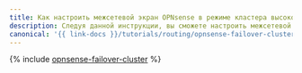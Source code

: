 ```yaml
---
title: Как настроить межсетевой экран OPNsense в режиме кластера высокой доступности на серверах {{ baremetal-name }}
description: Следуя данной инструкции, вы сможете настроить межсетевой экран OPNsense в режиме кластера высокой доступности на серверах {{ baremetal-full-name }}.
canonical: '{{ link-docs }}/tutorials/routing/opnsense-failover-cluster'
---
```


{% include [opnsense-failover-cluster](../../_tutorials/routing/opnsense-failover-cluster.md) %}